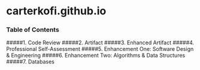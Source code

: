 # carterkofi.github.io

### Table of Contents
#####1. Code Review
#####2. Artifact
#####3. Enhanced Artifact
#####4. Professional Self-Assessment
#####5. Enhancement One: Software Design & Engineering
#####6. Enhancement Two: Algorithms & Data Structures
#####7. Databases


